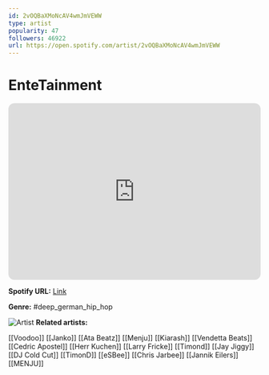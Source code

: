 ```yaml
---
id: 2vOQBaXMoNcAV4wmJmVEWW
type: artist
popularity: 47
followers: 46922
url: https://open.spotify.com/artist/2vOQBaXMoNcAV4wmJmVEWW
---
```

# EnteTainment

<iframe style="border-radius:12px" src="https://open.spotify.com/embed/artist/2vOQBaXMoNcAV4wmJmVEWW" width="100%" height="352" frameBorder="0" allowfullscreen="" allow="autoplay; clipboard-write; encrypted-media; fullscreen; picture-in-picture" loading="lazy"></iframe>

**Spotify URL:** [Link](https://open.spotify.com/artist/2vOQBaXMoNcAV4wmJmVEWW)

**Genre:**  #deep_german_hip_hop

![Artist](https://i.scdn.co/image/ab6761610000e5eb1bcc04a64c11b25fd180f659)
**Related artists:**

[[Voodoo]]
[[Janko]]
[[Ata Beatz]]
[[Menju]]
[[Kiarash]]
[[Vendetta Beats]]
[[Cedric Apostel]]
[[Herr Kuchen]]
[[Larry Fricke]]
[[Timond]]
[[Jay Jiggy]]
[[DJ Cold Cut]]
[[TimonD]]
[[eSBee]]
[[Chris Jarbee]]
[[Jannik Eilers]]
[[MENJU]]
